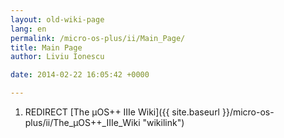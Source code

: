 ```yaml
---
layout: old-wiki-page
lang: en
permalink: /micro-os-plus/ii/Main_Page/
title: Main Page
author: Liviu Ionescu

date: 2014-02-22 16:05:42 +0000

---
```


1.  REDIRECT [The µOS++ IIIe Wiki]({{ site.baseurl }}/micro-os-plus/ii/The_µOS++_IIIe_Wiki "wikilink")
